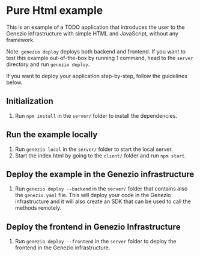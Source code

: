 # Pure Html example

This is an example of a TODO application that introduces the user to the Genezio infrastructure with simple HTML and JavaScript, without any framework.

Note: `genezio deploy` deploys both backend and frontend. If you want to test this example out-of-the-box by running 1 command, head to the `server` directory and run `genezio deploy`.

If you want to deploy your application step-by-step, follow the guidelines below.

## Initialization

1. Run `npm install` in the `server/` folder to install the dependencies.

## Run the example locally

1. Run `genezio local` in the `server/` folder to start the local server.
2. Start the index.html by going to the `client/` folder and run `npm start`.

## Deploy the example in the Genezio infrastructure

1. Run `genezio deploy --backend` in the `server/` folder that contains also the `genezio.yaml` file. This will deploy your code in the Genezio infrastructure and it will also create an SDK that can be used to call the methods remotely.

## Deploy the frontend in Genezio Infrastructure

1. Run `genezio deploy --frontend` in the `server` folder to deploy the frontend in the Genezio infrastructure.
